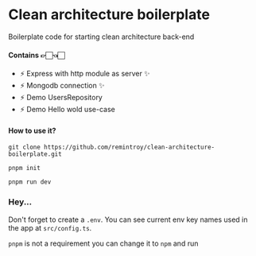# Clean architecture boilerplate
Boilerplate code for starting clean architecture back-end

#### Contains 👉🏻👈🏻
* ⚡ Express with http module as server ✨
* ⚡ Mongodb connection ✨
* ⚡ Demo UsersRepository 
* ⚡ Demo Hello wold use-case

#### How to use it?
```SHELL
git clone https://github.com/remintroy/clean-architecture-boilerplate.git
```
```SHELL
pnpm init
```
```SHELL
pnpm run dev
```

### Hey...
Don't forget to create a `.env`. You can see current env key names used in the app at `src/config.ts`.

`pnpm` is not a requirement you can change it to `npm` and run 
